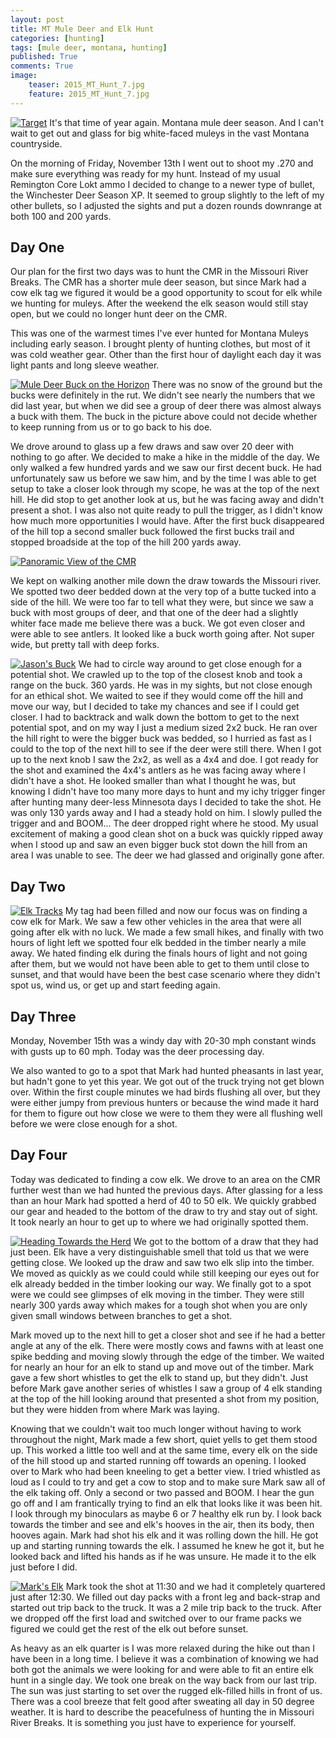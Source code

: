 ```yaml
---
layout: post
title: MT Mule Deer and Elk Hunt
categories: [hunting]
tags: [mule deer, montana, hunting]
published: True
comments: True
image:
    teaser: 2015_MT_Hunt_7.jpg
    feature: 2015_MT_Hunt_7.jpg
---
```


<a href="/images/2015_MT_Hunt_16.jpg" data-lightbox="2015 Mule Deer Hunt" data-title="Target"><img class="floatright" src="/images/2015_MT_Hunt_16.jpg" alt="Target"></a>
It's that time of year again. Montana mule deer season. And I can't wait to get out and glass for big white-faced muleys in the vast Montana countryside.

On the morning of Friday, November 13th I went out to shoot my .270 and make sure everything was ready for my hunt. Instead of my usual Remington Core Lokt ammo I decided to change to a newer type of bullet, the Winchester Deer Season XP. It seemed to group slightly to the left of my other bullets, so I adjusted the sights and put a dozen rounds downrange at both 100 and 200 yards.

## Day One
Our plan for the first two days was to hunt the CMR in the Missouri River Breaks. The CMR has a shorter mule deer season, but since Mark had a cow elk tag we figured it would be a good opportunity to scout for elk while we hunting for muleys. After the weekend the elk season would still stay open, but we could no longer hunt deer on the CMR.

This was one of the warmest times I've ever hunted for Montana Muleys including early season. I brought plenty of hunting clothes, but most of it was cold weather gear. Other than the first hour of daylight each day it was light pants and long sleeve weather.

<a href="/images/2015_MT_Hunt_3.jpg" data-lightbox="2015 Mule Deer Hunt" data-title="Mule Deer Buck on the Horizon"><img class="centered" src="/images/2015_MT_Hunt_3.jpg" alt="Mule Deer Buck on the Horizon"></a>
There was no snow of the ground but the bucks were definitely in the rut. We didn't see nearly the numbers that we did last year, but when we did see a group of deer there was almost always a buck with them. The buck in the picture above could not decide whether to keep running from us or to go back to his doe.

We drove around to glass up a few draws and saw over 20 deer with nothing to go after. We decided to make a hike in the middle of the day. We only walked a few hundred yards and we saw our first decent buck. He had unfortunately saw us before we saw him, and by the time I was able to get setup to take a closer look through my scope, he was at the top of the next hill. He did stop to get another look at us, but he was facing away and didn't present a shot. I was also not quite ready to pull the trigger, as I didn't know how much more opportunities I would have. After the first buck disappeared of the hill top a second smaller buck followed the first bucks trail and stopped broadside at the top of the hill 200 yards away.

<a href="/images/2015_MT_Hunt_18.jpg" data-lightbox="2015 Mule Deer Hunt" data-title="Panoramic View of the CMR"><img class="centered" src="/images/2015_MT_Hunt_18.jpg" alt="Panoramic View of the CMR"></a>

We kept on walking another mile down the draw towards the Missouri river. We spotted two deer bedded down at the very top of a butte tucked into a side of the hill. We were too far to tell what they were, but since we saw a buck with most groups of deer, and that one of the deer had a slightly whiter face made me believe there was a buck. We got even closer and were able to see antlers. It looked like a buck worth going after. Not super wide, but pretty tall with deep forks.

<a href="/images/2015_MT_Hunt_19.jpeg" data-lightbox="2015 Mule Deer Hunt" data-title="Jason's Buck"><img class="floatright" src="/images/2015_MT_Hunt_19.jpeg" alt="Jason's Buck"></a>
We had to circle way around to get close enough for a potential shot. We crawled up to the top of the closest knob and took a range on the buck. 360 yards. He was in my sights, but not close enough for an ethical shot. We waited to see if they would come off the hill and move our way, but I decided to take my chances and see if I could get closer. I had to backtrack and walk down the bottom to get to the next potential spot, and on my way I just a medium sized 2x2 buck. He ran over the hill right to were the bigger buck was bedded, so I hurried as fast as I could to the top of the next hill to see if the deer were still there. When I got up to the next knob I saw the 2x2, as well as a 4x4 and doe. I got ready for the shot and examined the 4x4's antlers as he was facing away where I didn't have a shot. He looked smaller than what I thought he was, but knowing I didn't have too many more days to hunt and my ichy trigger finger after hunting many deer-less Minnesota days I decided to take the shot. He was only 130 yards away and I had a steady hold on him. I slowly pulled the trigger and and BOOM... The deer dropped right where he stood. My usual excitement of making a good clean shot on a buck was quickly ripped away when I stood up and saw an even bigger buck stot down the hill from an area I was unable to see. The deer we had glassed and originally gone after.

## Day Two

<a href="/images/2015_MT_Hunt_12.jpg" data-lightbox="2015 Mule Deer Hunt" data-title="Elk Tracks"><img class="floatleft" src="/images/2015_MT_Hunt_12.jpg" alt="Elk Tracks"></a>
My tag had been filled and now our focus was on finding a cow elk for Mark. We saw a few other vehicles in the area that were all going after elk with no luck. We made a few small hikes, and finally with two hours of light left we spotted four elk bedded in the timber nearly a mile away. We hated finding elk during the finals hours of light and not going after them, but we would not have been able to get to them until close to sunset, and that would have been the best case scenario where they didn't spot us, wind us, or get up and start feeding again.

## Day Three
Monday, November 15th was a windy day with 20-30 mph constant winds with gusts up to 60 mph. Today was the deer processing day.

We also wanted to go to a spot that Mark had hunted pheasants in last year, but hadn't gone to yet this year. We got out of the truck trying not get blown over. Within the first couple minutes we had birds flushing all over, but they were either jumpy from previous hunters or because the wind made it hard for them to figure out how close we were to them they were all flushing well before we were close enough for a shot.

## Day Four
Today was dedicated to finding a cow elk. We drove to an area on the CMR further west than we had hunted the previous days. After glassing for a less than an hour Mark had spotted a herd of 40 to 50 elk. We quickly grabbed our gear and headed to the bottom of the draw to try and stay out of sight. It took nearly an hour to get up to where we had originally spotted them.

<a href="/images/2015_MT_Hunt_13.jpg" data-lightbox="2015 Mule Deer Hunt" data-title="Heading Towards the Herd"><img class="floatright" src="/images/2015_MT_Hunt_13.jpg" alt="Heading Towards the Herd"></a>
We got to the bottom of a draw that they had just been. Elk have a very distinguishable smell that told us that we were getting close. We looked up the draw and saw two elk slip into the timber. We moved as quickly as we could could while still keeping our eyes out for elk already bedded in the timber looking our way. We finally got to a spot were we could see glimpses of elk moving in the timber. They were still nearly 300 yards away which makes for a tough shot when you are only given small windows between branches to get a shot.

Mark moved up to the next hill to get a closer shot and see if he had a better angle at any of the elk. There were mostly cows and fawns with at least one spike bedding and moving slowly through the edge of the timber. We waited for nearly an hour for an elk to stand up and move out of the timber. Mark gave a few short whistles to get the elk to stand up, but they didn't. Just before Mark gave another series of whistles I saw a group of 4 elk standing at the top of the hill looking around that presented a shot from my position, but they were hidden from where Mark was laying.

Knowing that we couldn't wait too much longer without having to work throughout the night, Mark made a few short, quiet yells to get them stood up. This worked a little too well and at the same time, every elk on the side of the hill stood up and started running off towards an opening. I looked over to Mark who had been kneeling to get a better view. I tried whistled as loud as I could to try and get a cow to stop and to make sure Mark saw all of the elk taking off. Only a second or two passed and BOOM. I hear the gun go off and I am frantically trying to find an elk that looks like it was been hit. I look through my binoculars as maybe 6 or 7 healthy elk run by. I look back towards the timber and see and elk's hooves in the air, then its body, then hooves again. Mark had shot his elk and it was rolling down the hill. He got up and starting running towards the elk. I assumed he knew he got it, but he looked back and lifted his hands as if he was unsure. He made it to the elk just before I did.

<a href="/images/2015_MT_Hunt_14.jpg" data-lightbox="2015 Mule Deer Hunt" data-title="Mark's Elk"><img class="centered" src="/images/2015_MT_Hunt_14.jpg" alt="Mark's Elk"></a>
Mark took the shot at 11:30 and we had it completely quartered just after 12:30. We filled out day packs with a front leg and back-strap and started out trip back to the truck. It was a 2 mile trip back to the truck. After we dropped off the first load and switched over to our frame packs we figured we could get the rest of the elk out before sunset.

As heavy as an elk quarter is I was more relaxed during the hike out than I have been in a long time. I believe it was a combination of knowing we had both got the animals we were looking for and were able to fit an entire elk hunt in a single day. We took one break on the way back from our last trip. The sun was just starting to set over the rugged elk-filled hills in front of us. There was a cool breeze that felt good after sweating all day in 50 degree weather. It is hard to describe the peacefulness of hunting the in Missouri River Breaks. It is something you just have to experience for yourself.
